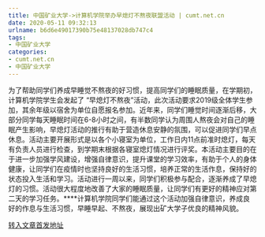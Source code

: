 ```yaml
---
title: 中国矿业大学->计算机学院举办早熄灯不熬夜联盟活动 | cumt.net.cn
date: 2020-05-11 09:32:13
urlname: b6d6e49017390b75e48137028db747c4
tags: 
- 中国矿业大学
categories:
- cumt.net.cn
- 中国矿业大学
---
```

为了帮助同学们养成早睡觉不熬夜的好习惯，提高同学们的睡眠质量，在学期初，计算机学院学生会发起了 “早熄灯不熬夜”活动，此次活动要求2019级全体学生参加，其余年级以宿舍为单位自愿报名参加。近年来，同学们睡觉时间逐渐后移，大部分同学每天睡眠时间在6-8小时之间，有半数同学认为周围人熬夜会对自己的睡眠产生影响，早熄灯活动的推行有助于营造休息安静的氛围，可以促进同学们早点休息。活动主要开展形式是以各个小寝室为单位，工作日内11点前准时熄灯，每天有负责人员进行检查，到学期末根据各寝室熄灯情况进行评奖。本活动主要目的在于进一步加强学风建设，增强自律意识，提升课堂的学习效率，有助于个人的身体健康，让同学们在疫情时也坚持良好的生活习惯，培养正常的生活作息，保持好的状态投入生活和学习。活动进行一周以来，同学们积极参与配合，逐渐养成了早熄灯的习惯。活动很大程度地改善了大家的睡眠质量，让同学们有更好的精神应对第二天的学习任务。****计算机学院同学们能通过这个活动加强自律意识，养成良好的作息与生活习惯，早睡早起、不熬夜，展现出矿大学子优良的精神风貌。



[转入文章首发地址](http://xwzx.cumt.edu.cn/9e/b1/c523a564913/page.htm)